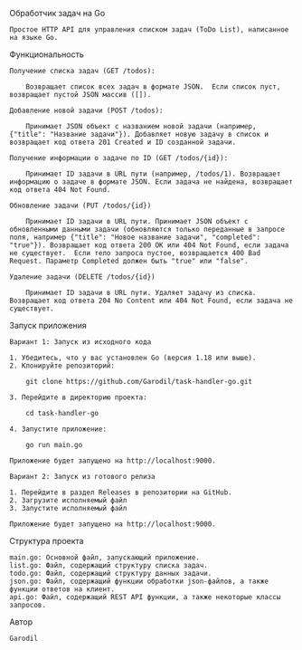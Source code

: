 Обработчик задач на Go

    Простое HTTP API для управления списком задач (ToDo List), написанное на языке Go.

Функциональность

    Получение списка задач (GET /todos):

        Возвращает список всех задач в формате JSON.  Если список пуст, возвращает пустой JSON массив ([]).

    Добавление новой задачи (POST /todos):

        Принимает JSON объект с названием новой задачи (например, {"title": "Название задачи"}). Добавляет новую задачу в список и возвращает код ответа 201 Created и ID созданной задачи.

    Получение информации о задаче по ID (GET /todos/{id}):

        Принимает ID задачи в URL пути (например, /todos/1). Возвращает информацию о задаче в формате JSON. Если задача не найдена, возвращает код ответа 404 Not Found.

    Обновление задачи (PUT /todos/{id})

        Принимает ID задачи в URL пути. Принимает JSON объект с обновленными данными задачи (обновляются только переданные в запросе поля, например {"title": "Новое название задачи", "completed": "true"}). Возвращает код ответа 200 OK или 404 Not Found, если задача не существует.  Если тело запроса пустое, возвращается 400 Bad Request. Параметр Completed должен быть "true" или "false".

    Удаление задачи (DELETE /todos/{id})

        Принимает ID задачи в URL пути. Удаляет задачу из списка. Возвращает код ответа 204 No Content или 404 Not Found, если задача не существует.


Запуск приложения

    Вариант 1: Запуск из исходного кода

    1. Убедитесь, что у вас установлен Go (версия 1.18 или выше).
    2. Клонируйте репозиторий:

        git clone https://github.com/Garodil/task-handler-go.git

    3. Перейдите в директорию проекта:

        cd task-handler-go

    4. Запустите приложение:

        go run main.go

    Приложение будет запущено на http://localhost:9000.

    Вариант 2: Запуск из готового релиза

    1. Перейдите в раздел Releases в репозитории на GitHub.
    2. Загрузите исполняемый файл
    3. Запустите исполняемый файл

    Приложение будет запущено на http://localhost:9000.


Структура проекта

    main.go: Основной файл, запускающий приложение.
    list.go: Файл, содержащий структуру списка задач.
    todo.go: Файл, содержащий структуру данных задачи.
    json.go: Файл, содержащий функции обработки json-файлов, а также функции ответов на клиент.
    api.go: Файл, содержащий REST API функции, а также некоторые классы запросов.


Автор

    Garodil